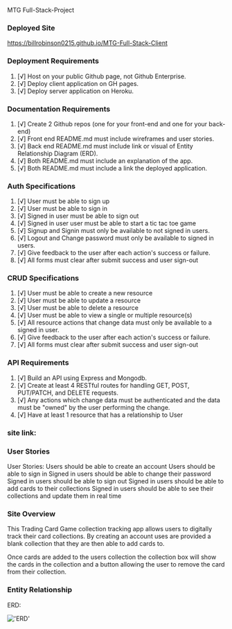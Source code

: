 MTG Full-Stack-Project

### Deployed Site

https://billrobinson0215.github.io/MTG-Full-Stack-Client

### Deployment Requirements
1.  [√]  Host on your public Github page, not Github Enterprise.
2.  [√]  Deploy client application on GH pages.
3.  [√]  Deploy server application on Heroku.

### Documentation Requirements
1. [√]  Create 2 Github repos (one for your front-end and one for your back-end)
2. [√] Front end README.md must include wireframes and user stories.
3. [√]  Back end README.md must include link or visual of Entity Relationship Diagram (ERD).
4. [√]  Both README.md must include an explanation of the app.
5. [√]  Both README.md must include a link the deployed application.

### Auth Specifications 
1.  [√] User must be able to sign up
2.  [√] User must be able to sign in
3.  [√] Signed in user must be able to sign out
4.  [√] Signed in user user must be able to start a tic tac toe game
5.  [√] Signup and Signin must only be available to not signed in users.
6.  [√] Logout and Change password must only be available to signed in users.
7.  [√] Give feedback to the user after each action's success or failure.
8.  [√] All forms must clear after submit success and user sign-out

### CRUD Specifications 
1. [√]  User must be able to create a new resource
2. [√]  User must be able to update a resource
3. [√]  User must be able to delete a resource
4. [√]  User must be able to view a single or multiple resource(s)
5. [√]  All resource actions that change data must only be available to a signed in user.
6. [√]  Give feedback to the user after each action's success or failure.
7. [√]  All forms must clear after submit success and user sign-out

### API Requirements

1. [√] Build an API using Express and Mongodb.
2. [√] Create at least 4 RESTful routes for handling GET, POST, PUT/PATCH, and DELETE requests.
3. [√] Any actions which change data must be authenticated and the data must be "owned" by the user performing the change.
4. [√] Have at least 1 resource that has a relationship to User

### site link:


### User Stories
User Stories:
Users should be able to create an account
Users should be able to sign in
Signed in users should be able to change their password
Signed in users should be able to sign out
Signed in users should be able to add cards to their collections
Signed in users should be able to see their collections and update them in real time

### Site Overview

This Trading Card Game collection tracking app allows users to digitally track their card collections. By creating an account uses are provided a blank collection that they are then able to add cards to. 

Once cards are added to the users collection the collection box will show the cards in the collection and a button allowing the user to remove the card from their collection.

### Entity Relationship

ERD:

!['ERD'](/Users/billrobinson/sei/projects/MTG-full-stack/Photos/ERD.png)

